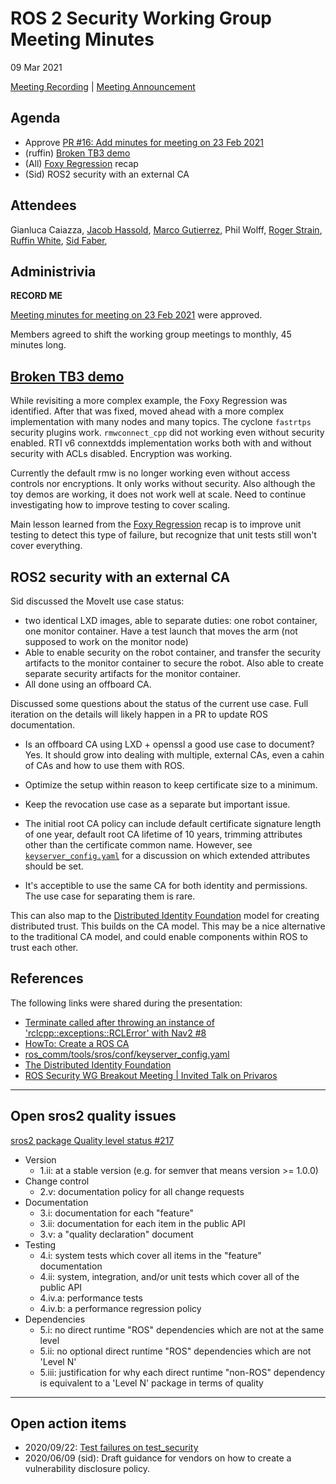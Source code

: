 # ROS 2 Security Working Group Meeting Minutes
09 Mar 2021

[Meeting Recording](https://youtu.be/iYObjFJITtU) | [Meeting Announcement](https://app.element.io/?pk_vid=16062276209ae8cc#/room/!LcRLnAIRWjSCfZmMeD:matrix.org)

## Agenda

- Approve [PR #16: Add minutes for meeting on 23 Feb 2021](https://github.com/ros-security/community/pull/16/files)
- (ruffin) [Broken TB3 demo](https://github.com/rticommunity/rmw_connextdds/issues/8)
- (All) [Foxy Regression](https://github.com/ros2/sros2/issues/252) recap
- (Sid) ROS2 security with an external CA


## Attendees
Gianluca Caiazza,
[Jacob Hassold](https://github.com/jhdcs),
[Marco Gutierrez](https://github.com/marcoag),
Phil Wolff,
[Roger Strain](https://github.com/roger-strain),
[Ruffin White](https://github.com/ruffsl),
[Sid Faber](https://github.com/sidfaber),


## Administrivia


**RECORD ME**

[Meeting minutes for meeting on 23 Feb 2021](https://github.com/ros-security/community/pull/16/files) were approved.

Members agreed to shift the working group meetings to monthly, 45 minutes long.


## [Broken TB3 demo](https://github.com/rticommunity/rmw_connextdds/issues/8)

While revisiting a more complex example, the Foxy Regression was identified. After that was fixed, moved ahead with a more complex implementation with many nodes and many topics. The cyclone `fastrtps` security plugins work. `rmwconnect_cpp` did not working even without security enabled. RTI v6 connextdds implementation works both with and without security with ACLs disabled. Encryption was working.

Currently the default rmw is no longer working even without access controls nor encryptions. It only works without security. Also although the toy demos are working, it does not work well at scale. Need to continue investigating how to improve testing to cover scaling.

Main lesson learned from the [Foxy Regression](https://github.com/ros2/sros2/issues/252) recap is to improve unit testing to detect this type of failure, but recognize that unit tests still won't cover everything.


## ROS2 security with an external CA

Sid discussed the MoveIt use case status:
 - two identical LXD images, able to separate duties: one robot container, one monitor container. Have a test launch that moves the arm (not supposed to work on the monitor node)
 - Able to enable security on the robot container, and transfer the security artifacts to the monitor container to secure the robot. Also able to create separate security artifacts for the monitor container.
 - All done using an offboard CA.

Discussed some questions about the status of the current use case. Full iteration on the details will likely happen in a PR to update ROS documentation.

- Is an offboard CA using LXD + openssl a good use case to document? Yes. It should grow into dealing with multiple, external CAs, even a cahin of CAs and how to use them with ROS.

- Optimize the setup within reason to keep certificate size to a minimum.

- Keep the revocation use case as a separate but important issue.

- The initial root CA policy can include default certificate signature length of one year, default root CA lifetime of 10 years, trimming attributes other than the certificate common name. However, see [`keyserver_config.yaml`](https://github.com/ros/ros_comm/blob/sros/tools/sros/conf/keyserver_config.yaml) for a discussion on which extended attributes should be set.

- It's acceptible to use the same CA for both identity and permissions. The use case for separating them is rare.


This can also map to the [Distributed Identity Foundation](https://identity.foundation/?) model for creating distributed trust. This builds on the CA model. This may be a nice alternative to the traditional CA model, and could enable components within ROS to trust each other.


## References

The following links were shared during the presentation:

- [Terminate called after throwing an instance of 'rclcpp::exceptions::RCLError' with Nav2 #8](https://github.com/rticommunity/rmw_connextdds/issues/8)
- [HowTo: Create a ROS CA](https://docs.google.com/document/d/1xvJZp9Sr3KpVZuoRGVsCsoApzrh-hj3C6gz57B68Euc/edit)
- [ros_comm/tools/sros/conf/keyserver_config.yaml](https://github.com/ros/ros_comm/blob/sros/tools/sros/conf/keyserver_config.yaml)
- [The Distributed Identity Foundation](https://identity.foundation/)
- [ROS Security WG Breakout Meeting | Invited Talk on Privaros](https://discourse.ros.org/t/ros-security-wg-breakout-meeting-invited-talk-on-privaros/17848)


---

## Open sros2 quality issues
[sros2 package Quality level status #217](https://github.com/ros2/sros2/issues/217)

 - Version
   - 1.ii: at a stable version (e.g. for semver that means version >= 1.0.0)
 - Change control
   - 2.v: documentation policy for all change requests
 - Documentation
   - 3.i: documentation for each "feature"
   - 3.ii: documentation for each item in the public API
   - 3.v: a "quality declaration" document
 - Testing
   - 4.i: system tests which cover all items in the "feature" documentation
   - 4.ii: system, integration, and/or unit tests which cover all of the public API
   - 4.iv.a: performance tests
   - 4.iv.b: a performance regression policy
 - Dependencies
   - 5.i: no direct runtime "ROS" dependencies which are not at the same level
   - 5.ii: no optional direct runtime "ROS" dependencies which are not 'Level N'
   - 5.iii: justification for why each direct runtime "non-ROS" dependency is equivalent to a 'Level N' package in terms of quality

---

## Open action items

- 2020/09/22: [Test failures on test_security](https://github.com/ros2/system_tests/issues/446)
- 2020/06/09 (sid): Draft guidance for vendors on how to create a vulnerability disclosure policy.
